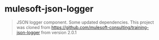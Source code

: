 # mulesoft-json-logger
> JSON logger component. Some updated dependencies. This project was cloned from https://github.com/mulesoft-consulting/training-json-logger from version 2.0.1

